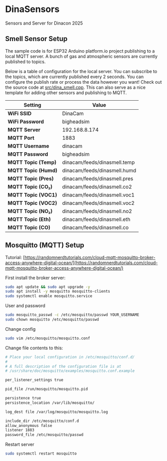 # DinaSensors

Sensors and Server for Dinacon 2025

## Smell Sensor Setup

The sample code is for ESP32 Arduino platform.io project publishing to a local MQTT server. A bunch of gas and atmospheric sensors are currently published to topics.

Below is a table of configuration for the local server. You can subscribe to the topics, which are currently published every 2 seconds. You can configure the publish rate or process the data however you want! Check out the source code at [src/dina_smell.cpp](src/dina_smell.cpp). This can also serve as a nice template for adding other sensors and publishing to MQTT.


| Setting                | Value                        |
|------------------------|------------------------------|
| **WiFi SSID**          | DinaCam                      |
| **WiFi Password**      | bigheadsim                   |
| **MQTT Server**        | 192.168.8.174                |
| **MQTT Port**          | 1883                         |
| **MQTT Username**      | dinacam                      |
| **MQTT Password**      | bigheadsim                   |
| **MQTT Topic (Temp)**  | dinacam/feeds/dinasmell.temp |
| **MQTT Topic (Humd)**  | dinacam/feeds/dinasmell.humd |
| **MQTT Topic (Pres)**  | dinacam/feeds/dinasmell.pres |
| **MQTT Topic (CO₂)**   | dinacam/feeds/dinasmell.co2  |
| **MQTT Topic (VOC1)**  | dinacam/feeds/dinasmell.voc1 |
| **MQTT Topic (VOC2)**  | dinacam/feeds/dinasmell.voc2 |
| **MQTT Topic (NO₂)**   | dinacam/feeds/dinasmell.no2  |
| **MQTT Topic (Eth)**   | dinacam/feeds/dinasmell.eth  |
| **MQTT Topic (CO)**    | dinacam/feeds/dinasmell.co   |

## Mosquitto (MQTT) Setup

Tutorial: [https://randomnerdtutorials.com/cloud-mqtt-mosquitto-broker-access-anywhere-digital-ocean/](https://randomnerdtutorials.com/cloud-mqtt-mosquitto-broker-access-anywhere-digital-ocean/)

First install the broker server:

```sh
sudo apt update && sudo apt upgrade -y
sudo apt install -y mosquitto mosquitto-clients
sudo systemctl enable mosquitto.service
```

User and password

```sh
sudo mosquitto_passwd -c /etc/mosquitto/passwd YOUR_USERNAME
sudo chown mosquitto /etc/mosquitto/passwd
```

Change config

```sh
sudo vim /etc/mosquitto/mosquitto.conf
```

Change file contents to this:

```sh
# Place your local configuration in /etc/mosquitto/conf.d/
#
# A full description of the configuration file is at
# /usr/share/doc/mosquitto/examples/mosquitto.conf.example

per_listener_settings true

pid_file /run/mosquitto/mosquitto.pid

persistence true
persistence_location /var/lib/mosquitto/

log_dest file /var/log/mosquitto/mosquitto.log

include_dir /etc/mosquitto/conf.d
allow_anonymous false
listener 1883
password_file /etc/mosquitto/passwd
```

Restart server

```sh
sudo systemctl restart mosquitto
```

